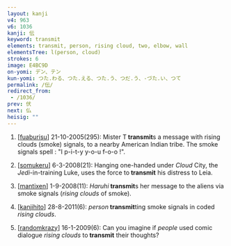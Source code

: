 ```yaml
---
layout: kanji
v4: 963
v6: 1036
kanji: 伝
keyword: transmit
elements: transmit, person, rising cloud, two, elbow, wall
elementsTree: l(person, cloud)
strokes: 6
image: E4BC9D
on-yomi: デン、テン
kun-yomi: つた.わる、つた.える、つた.う、つだ.う、-づた.い、つて
permalink: /伝/
redirect_from:
 - /1036/
prev: 伏
next: 仏
heisig: ""
---
```


1) [<a href="http://kanji.koohii.com/profile/fuaburisu">fuaburisu</a>] 21-10-2005(295): Mister T<strong> transmit</strong>s a message with rising clouds (smoke) signals, to a nearby American Indian tribe. The smoke signals spell : &quot;I p-i-t-y y-o-u f-o-o !&quot;.

2) [<a href="http://kanji.koohii.com/profile/somukeru">somukeru</a>] 6-3-2008(21): Hanging one-handed under <em>Cloud</em> City, the <em>Jedi</em>-in-training Luke, uses the force to<strong> transmit</strong> his distress to Leia.

3) [<a href="http://kanji.koohii.com/profile/mantixen">mantixen</a>] 1-9-2008(11): <em>Haruhi</em><strong> transmit</strong>s her message to the aliens via smoke signals (<em>rising clouds</em> of smoke).

4) [<a href="http://kanji.koohii.com/profile/kanjihito">kanjihito</a>] 28-8-2011(6): <em>person</em><strong> transmit</strong>ting smoke signals in coded <em>rising clouds</em>.

5) [<a href="http://kanji.koohii.com/profile/randomkrazy">randomkrazy</a>] 16-1-2009(6): Can you imagine if <em>people</em> used comic dialogue <em>rising clouds</em> to<strong> transmit</strong> their thoughts?

